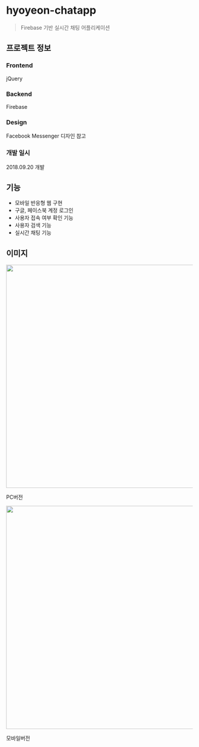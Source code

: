 # hyoyeon-chatapp
> Firebase 기반 실시간 채팅 어플리케이션
## 프로젝트 정보
### Frontend
jQuery
### Backend
Firebase
### Design
Facebook Messenger 디자인 참고

### 개발 일시
2018.09.20 개발

## 기능
* 모바일 반응형 웹 구현
* 구글, 페이스북 계정 로그인
* 사용자 접속 여부 확인 기능
* 사용자 검색 기능
* 실시간 채팅 기능

## 이미지
<img src="https://github.com/yoonhyoyeon/hyoyeon-chatapp/assets/30565205/b94d045d-b69e-4e00-b954-da905aa93683" width="600" />

PC버전


<img src="https://github.com/yoonhyoyeon/hyoyeon-chatapp/assets/30565205/5b6dc75a-0bf1-4ff1-a649-185d24c765a7" width="600" />

모바일버전
